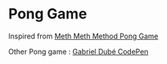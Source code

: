 # Pong Game

Inspired from [Meth Meth Method Pong Game](https://youtu.be/ju09womACpQ "Pong Game")

Other Pong game : [Gabriel Dubé CodePen](https://codepen.io/gdube/pen/JybxxZ "Pong Game")
